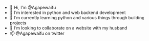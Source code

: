- 👋 Hi, I’m @Agapewaifu
- 👀 I’m interested in python and web backend development
- 🌱 I’m currently learning python and various things through building projects
- 💞️ I’m looking to collaborate on a website with my husband
- 📫 @Agapewaifu on twitter
